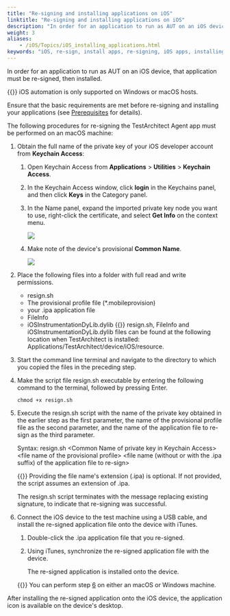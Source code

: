 ```yaml
--- 
title: "Re-signing and installing applications on iOS"
linktitle: "Re-signing and installing applications on iOS"
description: "In order for an application to run as AUT on an iOS device, that application must be re-signed, then installed."
weight: 3
aliases: 
    - /iOS/Topics/iOS_installing_applications.html
keywords: "iOS, re-sign, install apps, re-signing, iOS apps, installing"
---
```


In order for an application to run as AUT on an iOS device, that application must be re-signed, then installed.

{{<important>}} iOS automation is only supported on Windows or macOS hosts.

Ensure that the basic requirements are met before re-signing and installing your applications \(see [Prerequisites](/iOS/Topics/iOS_prerequisite.html) for details\).

The following procedures for re-signing the TestArchitect Agent app must be performed on an macOS machine:

1.  Obtain the full name of the private key of your iOS developer account from **Keychain Access**:

    1.  Open Keychain Access from **Applications** \> **Utilities** \> **Keychain Access**.

    2.  In the Keychain Access window, click **login** in the Keychains panel, and then click **Keys** in the Category panel.

    3.  In the Name panel, expand the imported private key node you want to use, right-click the certificate, and select **Get Info** on the context menu.

        ![](/images/iOS/Images/iOS_get_key_info.png)

    4.  Make note of the device's provisional **Common Name**.

        ![](/images/iOS/Images/iOS_get_key_common_name.png)

2.  Place the following files into a folder with full read and write permissions.

    -   resign.sh
    -   The provisional profile file \(\*.mobileprovision\)
    -   your .ipa application file
    -   FileInfo
    -   iOSInstrumentationDyLib.dylib
    {{<note>}} resign.sh, FileInfo and iOSInstrumentationDyLib.dylib files can be found at the following location when TestArchitect is installed: Applications/TestArchitect/device/iOS/resource.

3.  Start the command line terminal and navigate to the directory to which you copied the files in the preceding step.

4.  Make the script file resign.sh executable by entering the following command to the terminal, followed by pressing Enter.

    `chmod +x resign.sh`

5.  Execute the resign.sh script with the name of the private key obtained in the earlier step as the first parameter, the name of the provisional profile file as the second parameter, and the name of the application file to re-sign as the third parameter.

    Syntax: resign.sh <Common Name of private key in Keychain Access\> <file name of the provisional profile\> <file name \(without or with the .ipa suffix\) of the application file to re-sign\>

    {{<note>}} Providing the file name's extension \(.ipa\) is optional. If not provided, the script assumes an extension of .ipa.

    The resign.sh script terminates with the message replacing existing signature, to indicate that re-signing was successful.

6.  Connect the iOS device to the test machine using a USB cable, and install the re-signed application file onto the device with iTunes.

    1.  Double-click the .ipa application file that you re-signed.

    2.  Using iTunes, synchronize the re-signed application file with the device.

        The re-signed application is installed onto the device.

    {{<tip>}} You can perform step [6](/iOS/Topics/iOS_installing_applications.html#step_u4p_xyq_kn) on either an macOS or Windows machine.


After installing the re-signed application onto the iOS device, the application icon is available on the device's desktop.



